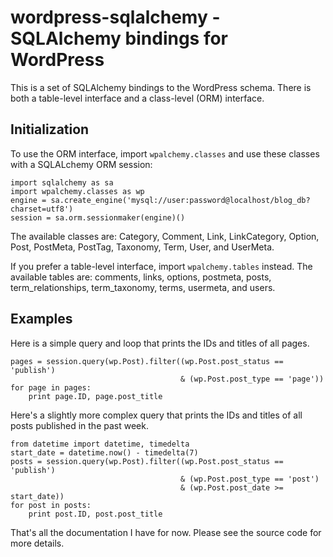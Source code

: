 # wordpress-sqlalchemy - SQLAlchemy bindings for WordPress

This is a set of SQLAlchemy bindings to the WordPress schema. There is both a
table-level interface and a class-level (ORM) interface.

## Initialization

To use the ORM interface, import `wpalchemy.classes` and use these classes
with a SQLALchemy ORM session:

    import sqlalchemy as sa
    import wpalchemy.classes as wp
    engine = sa.create_engine('mysql://user:password@localhost/blog_db?charset=utf8')
    session = sa.orm.sessionmaker(engine)()

The available classes are: Category, Comment, Link, LinkCategory, Option,
Post, PostMeta, PostTag, Taxonomy, Term, User, and UserMeta.

If you prefer a table-level interface, import `wpalchemy.tables` instead. The
available tables are: comments, links, options, postmeta, posts,
term_relationships, term_taxonomy, terms, usermeta, and users.

## Examples

Here is a simple query and loop that prints the IDs and titles of all pages.

    pages = session.query(wp.Post).filter((wp.Post.post_status == 'publish')
                                          & (wp.Post.post_type == 'page'))
    for page in pages:
        print page.ID, page.post_title

Here's a slightly more complex query that prints the IDs and titles of all
posts published in the past week.

    from datetime import datetime, timedelta
    start_date = datetime.now() - timedelta(7)
    posts = session.query(wp.Post).filter((wp.Post.post_status == 'publish')
                                          & (wp.Post.post_type == 'post')
                                          & (wp.Post.post_date >= start_date))
    for post in posts:
        print post.ID, post.post_title

That's all the documentation I have for now. Please see the source code for
more details.
